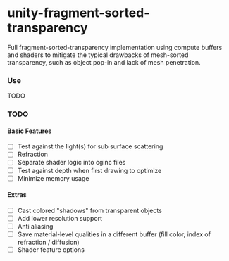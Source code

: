 # unity-fragment-sorted-transparency

Full fragment-sorted-transparency implementation using compute buffers and shaders to mitigate the typical drawbacks of mesh-sorted transparency, such as object pop-in and lack of mesh penetration. 

### Use
TODO

### TODO
#### Basic Features
- [ ] Test against the light(s) for sub surface scattering
- [ ] Refraction
- [ ] Separate shader logic into cginc files
- [ ] Test against depth when first drawing to optimize
- [ ] Minimize memory usage

#### Extras
- [ ] Cast colored "shadows" from transparent objects
- [ ] Add lower resolution support
- [ ] Anti aliasing
- [ ] Save material-level qualities in a different buffer (fill color, index of refraction / diffusion)
- [ ] Shader feature options
